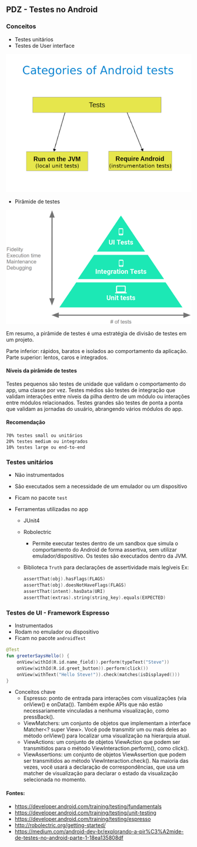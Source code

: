 ## PDZ - Testes no Android

### Conceitos

* Testes unitários
* Testes de User interface

![Categorias de testes](doc/test_categories.png)

* Pirâmide de testes

![Pirâmide de testes](doc/pyramid.png)

Em resumo, a pirâmide de testes é uma estratégia de divisão de testes em um projeto. 

Parte inferior: rápidos, baratos e isolados ao comportamento da aplicação. 
Parte superior: lentos, caros e integrados.

#### Níveis da pirâmide de testes
Testes pequenos são testes de unidade que validam o comportamento do app, uma classe por vez.
Testes médios são testes de integração que validam interações entre níveis da pilha dentro de um módulo ou interações entre módulos relacionados.
Testes grandes são testes de ponta a ponta que validam as jornadas do usuário, abrangendo vários módulos do app.

#### Recomendação
```text
70% testes small ou unitários
20% testes medium ou integrados
10% testes large ou end-to-end
```

### Testes unitários

* Não instrumentados
* São executados sem a necessidade de um emulador ou um dispositivo
* Ficam no pacote `test`

* Ferramentas utilizadas no app
    * JUnit4

    * Robolectric
        - Permite executar testes dentro de um sandbox que simula o comportamento do Android de forma assertiva, sem utilizar emulador/dispositivo. Os testes são executados dentro da JVM.

    * Biblioteca `Truth` para declarações de assertividade mais legíveis
        Ex:
        ```kotlin
        assertThat(obj).hasFlags(FLAGS)
        assertThat(obj).doesNotHaveFlags(FLAGS)
        assertThat(intent).hasData(URI)
        assertThat(extras).string(string_key).equals(EXPECTED)
        ```

### Testes de UI - Framework Espresso

* Instrumentados
* Rodam no emulador ou dispositivo
* Ficam no pacote `androidTest`

```kotlin
@Test
fun greeterSaysHello() {
    onView(withId(R.id.name_field)).perform(typeText("Steve"))
    onView(withId(R.id.greet_button)).perform(click())
    onView(withText("Hello Steve!")).check(matches(isDisplayed()))
}
```

- Conceitos chave
    * Espresso: ponto de entrada para interações com visualizações (via onView() e onData()). Também expõe APIs que não estão necessariamente vinculadas a nenhuma visualização, como pressBack().
    * ViewMatchers: um conjunto de objetos que implementam a interface Matcher<? super View>. Você pode transmitir um ou mais deles ao método onView() para localizar uma visualização na hierarquia atual.
    * ViewActions: um conjunto de objetos ViewAction que podem ser transmitidos para o método ViewInteraction.perform(), como click().
    * ViewAssertions: um conjunto de objetos ViewAssertion que podem ser transmitidos ao método ViewInteraction.check(). Na maioria das vezes, você usará a declaração de correspondências, que usa um matcher de visualização para declarar o estado da visualização selecionada no momento.


#### Fontes:
* https://developer.android.com/training/testing/fundamentals
* https://developer.android.com/training/testing/unit-testing
* https://developer.android.com/training/testing/espresso
* http://robolectric.org/getting-started/
* https://medium.com/android-dev-br/explorando-a-pir%C3%A2mide-de-testes-no-android-parte-1-18ea135808df